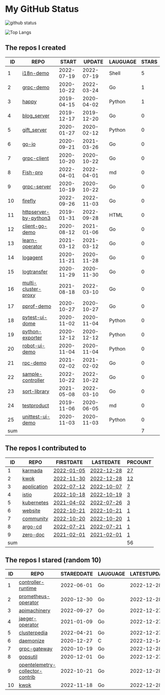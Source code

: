 # My GitHub Status

<img src="https://github-readme-stats-1.yihong0618.vercel.app/api?username=Fish-pro&show_icons=true&&&hide_title=true&count_private=true" alt="github status" />

![Top Langs](https://github-readme-stats-1.yihong0618.vercel.app/api/top-langs/?username=Fish-pro&layout=compact)

<!--START_SECTION:my_github-->
## The repos I created
| ID  |                                    REPO                                    |   START    |   UPDATE   | LAUGUAGE | STARS |
|-----|----------------------------------------------------------------------------|------------|------------|----------|-------|
|   1 | [i18n-demo](https://github.com/Fish-pro/i18n-demo)                         | 2022-07-19 | 2022-07-19 | Shell    |     5 |
|   2 | [grpc-demo](https://github.com/Fish-pro/grpc-demo)                         | 2020-10-22 | 2022-03-24 | Go       |     1 |
|   3 | [happy](https://github.com/Fish-pro/happy)                                 | 2019-04-15 | 2020-04-02 | Python   |     1 |
|   4 | [blog_server](https://github.com/Fish-pro/blog_server)                     | 2019-12-17 | 2019-12-20 | Go       |     0 |
|   5 | [gift_server](https://github.com/Fish-pro/gift_server)                     | 2020-01-27 | 2020-02-12 | Python   |     0 |
|   6 | [go-io](https://github.com/Fish-pro/go-io)                                 | 2020-09-21 | 2021-03-26 | Go       |     0 |
|   7 | [grpc-client](https://github.com/Fish-pro/grpc-client)                     | 2020-10-20 | 2020-10-22 | Go       |     0 |
|   8 | [Fish-pro](https://github.com/Fish-pro/Fish-pro)                           | 2022-04-01 | 2022-04-01 | md       |     0 |
|   9 | [grpc-server](https://github.com/Fish-pro/grpc-server)                     | 2020-10-19 | 2020-10-22 | Go       |     0 |
|  10 | [firefly](https://github.com/Fish-pro/firefly)                             | 2022-09-26 | 2022-11-03 | Go       |     0 |
|  11 | [httpserver-by-python3](https://github.com/Fish-pro/httpserver-by-python3) | 2019-01-31 | 2022-09-28 | HTML     |     0 |
|  12 | [client-go-demo](https://github.com/Fish-pro/client-go-demo)               | 2020-08-12 | 2021-01-06 | Go       |     0 |
|  13 | [learn-operator](https://github.com/Fish-pro/learn-operator)               | 2021-03-12 | 2021-03-12 | Go       |     0 |
|  14 | [logagent](https://github.com/Fish-pro/logagent)                           | 2020-11-21 | 2020-11-28 | Go       |     0 |
|  15 | [logtransfer](https://github.com/Fish-pro/logtransfer)                     | 2020-11-29 | 2020-11-30 | Go       |     0 |
|  16 | [multi-cluster-proxy](https://github.com/Fish-pro/multi-cluster-proxy)     | 2021-08-18 | 2022-03-10 | Go       |     0 |
|  17 | [pprof-demo](https://github.com/Fish-pro/pprof-demo)                       | 2020-10-27 | 2020-10-27 | Go       |     0 |
|  18 | [pytest-ui-dome](https://github.com/Fish-pro/pytest-ui-dome)               | 2020-11-02 | 2020-11-04 | Python   |     0 |
|  19 | [python-exporter](https://github.com/Fish-pro/python-exporter)             | 2020-12-12 | 2020-12-12 | Python   |     0 |
|  20 | [robot-ui-demo](https://github.com/Fish-pro/robot-ui-demo)                 | 2020-11-04 | 2020-11-04 | Python   |     0 |
|  21 | [rpc-demo](https://github.com/Fish-pro/rpc-demo)                           | 2021-02-02 | 2021-02-02 | Go       |     0 |
|  22 | [sample-controller](https://github.com/Fish-pro/sample-controller)         | 2022-10-22 | 2022-10-22 | Go       |     0 |
|  23 | [sort-library](https://github.com/Fish-pro/sort-library)                   | 2021-05-08 | 2022-03-10 | Go       |     0 |
|  24 | [testproduct](https://github.com/Fish-pro/testproduct)                     | 2019-11-06 | 2020-06-05 | md       |     0 |
|  25 | [unittest-ui-demo](https://github.com/Fish-pro/unittest-ui-demo)           | 2020-11-03 | 2020-11-03 | Python   |     0 |
| sum |                                                                            |            |            |          |     7 |

## The repos I contributed to
| ID  |                           REPO                            |                               FIRSTDATE                               |                             LASTEDATE                              |                                      PRCOUNT                                      |
|-----|-----------------------------------------------------------|-----------------------------------------------------------------------|--------------------------------------------------------------------|-----------------------------------------------------------------------------------|
|   1 | [karmada](https://github.com/karmada-io/karmada)          | [2022-01-05](https://github.com/karmada-io/karmada/pull/1211)         | [2022-12-28](https://github.com/karmada-io/karmada/pull/3000)      | [27](https://github.com/karmada-io/karmada/pulls?q=is%3Apr+author%3AFish-pro)     |
|   2 | [kwok](https://github.com/kubernetes-sigs/kwok)           | [2022-11-30](https://github.com/kubernetes-sigs/kwok/pull/109)        | [2022-12-28](https://github.com/kubernetes-sigs/kwok/pull/183)     | [12](https://github.com/kubernetes-sigs/kwok/pulls?q=is%3Apr+author%3AFish-pro)   |
|   3 | [application](https://github.com/fishproteam/application) | [2022-07-12](https://github.com/kubernetes-sigs/application/pull/225) | [2022-10-07](https://github.com/fishproteam/application/pull/6)    | [7](https://github.com/fishproteam/application/pulls?q=is%3Apr+author%3AFish-pro) |
|   4 | [istio](https://github.com/istio/istio)                   | [2022-10-18](https://github.com/istio/istio/pull/41487)               | [2022-10-19](https://github.com/istio/istio/pull/41516)            | [3](https://github.com/istio/istio/pulls?q=is%3Apr+author%3AFish-pro)             |
|   5 | [kubernetes](https://github.com/kubernetes/kubernetes)    | [2021-04-02](https://github.com/kubernetes/kubernetes/pull/100778)    | [2022-07-26](https://github.com/kubernetes/kubernetes/pull/111429) | [3](https://github.com/kubernetes/kubernetes/pulls?q=is%3Apr+author%3AFish-pro)   |
|   6 | [website](https://github.com/karmada-io/website)          | [2022-10-21](https://github.com/karmada-io/website/pull/219)          | [2022-10-21](https://github.com/karmada-io/website/pull/219)       | [1](https://github.com/karmada-io/website/pulls?q=is%3Apr+author%3AFish-pro)      |
|   7 | [community](https://github.com/istio/community)           | [2022-10-20](https://github.com/istio/community/pull/842)             | [2022-10-20](https://github.com/istio/community/pull/842)          | [1](https://github.com/istio/community/pulls?q=is%3Apr+author%3AFish-pro)         |
|   8 | [argo-cd](https://github.com/argoproj/argo-cd)            | [2022-07-21](https://github.com/argoproj/argo-cd/pull/10075)          | [2022-07-21](https://github.com/argoproj/argo-cd/pull/10075)       | [1](https://github.com/argoproj/argo-cd/pulls?q=is%3Apr+author%3AFish-pro)        |
|   9 | [zero-doc](https://github.com/zeromicro/zero-doc)         | [2021-02-01](https://github.com/zeromicro/zero-doc/pull/38)           | [2021-02-01](https://github.com/zeromicro/zero-doc/pull/38)        | [1](https://github.com/zeromicro/zero-doc/pulls?q=is%3Apr+author%3AFish-pro)      |
| sum |                                                           |                                                                       |                                                                    |                                                                                56 |

## The repos I stared (random 10)
| ID |                                                 REPO                                                 | STAREDDATE | LAUGUAGE | LATESTUPDATE |
|----|------------------------------------------------------------------------------------------------------|------------|----------|--------------|
|  1 | [controller-runtime](https://github.com/kubernetes-sigs/controller-runtime)                          | 2022-06-01 | Go       | 2022-12-28   |
|  2 | [prometheus-operator](https://github.com/prometheus-operator/prometheus-operator)                    | 2020-12-30 | Go       | 2022-12-28   |
|  3 | [apimachinery](https://github.com/kubernetes/apimachinery)                                           | 2022-09-27 | Go       | 2022-12-27   |
|  4 | [jaeger-operator](https://github.com/jaegertracing/jaeger-operator)                                  | 2021-01-09 | Go       | 2022-12-27   |
|  5 | [clusterpedia](https://github.com/clusterpedia-io/clusterpedia)                                      | 2022-04-21 | Go       | 2022-12-27   |
|  6 | [daemonize](https://github.com/bmc/daemonize)                                                        | 2020-12-27 | C        | 2022-12-14   |
|  7 | [grpc-gateway](https://github.com/grpc-ecosystem/grpc-gateway)                                       | 2020-10-19 | Go       | 2022-12-28   |
|  8 | [gopsutil](https://github.com/shirou/gopsutil)                                                       | 2020-12-01 | Go       | 2022-12-27   |
|  9 | [opentelemetry-collector-contrib](https://github.com/open-telemetry/opentelemetry-collector-contrib) | 2022-10-21 | Go       | 2022-12-28   |
| 10 | [kwok](https://github.com/kubernetes-sigs/kwok)                                                      | 2022-11-18 | Go       | 2022-12-28   |

<!--END_SECTION:my_github-->
